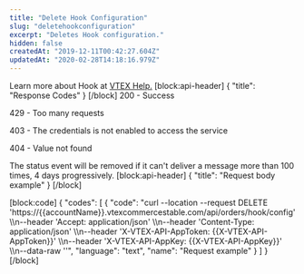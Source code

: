 ```yaml
---
title: "Delete Hook Configuration"
slug: "deletehookconfiguration"
excerpt: "Deletes Hook configuration."
hidden: false
createdAt: "2019-12-11T00:42:27.604Z"
updatedAt: "2020-02-28T14:18:16.979Z"
---
```

Learn more about Hook at [VTEX Help.](https://help.vtex.com/tutorial/feed-v3-de-gerenciamento-de-pedidos--5qDml3cQypWDRTgw69s4C1?locale=pt)
[block:api-header]
{
  "title": "Response Codes"
}
[/block]
200 - Success

429 - Too many requests

403 - The credentials is not enabled to access the service

404 - Value not found 

The status event will be removed if it can't deliver a message more than 100 times, 4 days progressively.
[block:api-header]
{
  "title": "Request body example"
}
[/block]

[block:code]
{
  "codes": [
    {
      "code": "curl --location --request DELETE 'https://{{accountName}}.vtexcommercestable.com/api/orders/hook/config' \\\n--header 'Accept: application/json' \\\n--header 'Content-Type: application/json' \\\n--header 'X-VTEX-API-AppToken: {{X-VTEX-API-AppToken}}' \\\n--header 'X-VTEX-API-AppKey: {{X-VTEX-API-AppKey}}' \\\n--data-raw ''",
      "language": "text",
      "name": "Request example"
    }
  ]
}
[/block]
